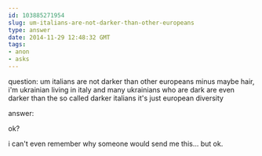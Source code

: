```yaml
---
id: 103885271954
slug: um-italians-are-not-darker-than-other-europeans
type: answer
date: 2014-11-29 12:48:32 GMT
tags:
- anon
- asks
---
```

question: um italians are not darker than other europeans minus maybe hair, i'm ukrainian living in italy and many ukrainians who are dark are even darker than the so called darker italians it's just european diversity

answer: <p>ok?</p>
<p>i can't even remember why someone would send me this... but ok.</p>